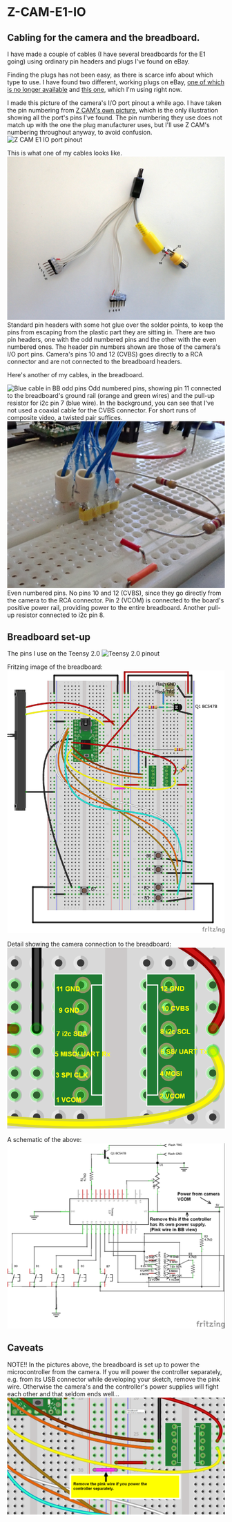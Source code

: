 # Z-CAM-E1-IO

## Cabling for the camera and the breadboard.

I have made a couple of cables (I have several breadboards for the E1 going) using ordinary pin headers and plugs I've found on eBay.
 
Finding the plugs has not been easy, as there is scarce info about which type to use. I have found two different, working plugs on eBay, [one of which is no longer available](https://www.ebay.co.uk/itm/8Pcs-Mini-USB-12-Pin-Male-Plug-Connector-For-DIY/170580271467) and [this one](https://www.ebay.co.uk/itm/12-x-Mini-USB-Plug-Male-12-Pin-Used-for-SAMSUNG-Product/180396604436), which I'm using right now.

I made this picture of the camera's I/O port pinout a while ago. I have taken the pin numbering from [Z CAM's own picture](https://github.com/imaginevision/Z-Camera-Doc/blob/master/E1/expansion/pin.jpg), which is the only illustration showing all the port's pins I've found. The pin numbering they use does not match up with the one the plug manufacturer uses, but I'll use Z CAM's numbering throughout anyway, to avoid confusion.
![Z CAM E1 IO port pinout](https://github.com/RagnarJensen/Z-CAM-E1-IO/blob/master/Flash/e1_io_pinout.jpg)

This is what one of my cables looks like.
![My home-made cable](connectors_pinout.png)
Standard pin headers with some hot glue over the solder points, to keep the pins from escaping from the plastic part they are sitting in.
There are two pin headers, one with the odd numbered pins and the other with the even numbered ones.
The header pin numbers shown are those of the camera's I/O port pins. Camera's pins 10 and 12 (CVBS) goes directly to a RCA connector and are not connected to the breadboard headers.


Here's another of my cables, in the breadboard.

![Blue cable in BB odd pins](connector_odd_pins.png)
Odd numbered pins, showing pin 11 connected to the breadboard's ground rail (orange and green wires) and the pull-up resistor for i2c pin 7 (blue wire).
In the background, you can see that I've not used a coaxial cable for the CVBS connector. For short runs of composite video, a twisted pair suffices.
![Blue cable in BB even pins](connector_even_pins.png)
Even numbered pins. No pins 10 and 12 (CVBS), since they go directly from the camera to the RCA connector.
Pin 2 (VCOM) is connected to the board's positive power rail, providing power to the entire breadboard. Another pull-up resistor connected to i2c pin 8.

## Breadboard set-up
The pins I use on the Teensy 2.0
![Teensy 2.0 pinout](https://github.com/RagnarJensen/Z-CAM-E1-IO/blob/master/Flash/Connections_Teensy.jpg)

Fritzing image of the breadboard:
![Fritzing BB](z_cam_io_focus_bb.png)

Detail showing the camera connection to the breadboard:
![Fritzing detail camera connection](breadboard_camera_connection.png)

A schematic of the above:
![Frizing schematic](z_cam_io_focus_schem.png)

## Caveats
NOTE!!  In the pictures above, the breadboard is set up to power the microcontroller from the camera.
If you will power the controller separately, e.g. from its USB connector while developing your sketch, remove the pink wire.
Otherwise the camera's and the controller's power supplies will fight each other and that seldom ends well...
![Pink wire providing power to MC from camera](breadboard_controller_pink_power_link.png)





